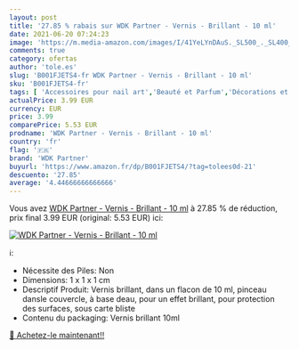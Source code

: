 ```yaml
---
layout: post
title: '27.85 % rabais sur WDK Partner - Vernis - Brillant - 10 ml'
date: 2021-06-20 07:24:23
image: 'https://m.media-amazon.com/images/I/41YeLYnDAuS._SL500_._SL400_.jpg'
comments: true
category: ofertas
author: 'tole.es'
slug: 'B001FJETS4-fr WDK Partner - Vernis - Brillant - 10 ml'
sku: 'B001FJETS4-fr'
tags: [ 'Accessoires pour nail art','Beauté et Parfum','Décorations et accessoires pour les ongles','Fimo pour ongles','Vernis à ongles et manucure','wdk partner', ]
actualPrice: 3.99 EUR
currency: EUR
price: 3.99
comparePrice: 5.53 EUR
prodname: 'WDK Partner - Vernis - Brillant - 10 ml'
country: 'fr'
flag: '🇫🇷'
brand: 'WDK Partner'
buyurl: 'https://www.amazon.fr/dp/B001FJETS4/?tag=tolees0d-21'
descuento: '27.85'
average: '4.44666666666666'
---
```


Vous avez [WDK Partner - Vernis - Brillant - 10 ml](https://www.amazon.fr/dp/B001FJETS4/?tag=tolees0d-21)  à  27.85 % de réduction, prix final  3.99 EUR (original: 5.53 EUR) ici:

[![WDK Partner - Vernis - Brillant - 10 ml](https://m.media-amazon.com/images/I/41YeLYnDAuS._SL500_._SL400_.jpg)](https://www.amazon.fr/dp/B001FJETS4/?tag=tolees0d-21)

ℹ️:

- Nécessite des Piles: Non
- Dimensions: 1 x 1 x 1 cm
- Descriptif Produit: Vernis brillant, dans un flacon de 10 ml, pinceau dansle couvercle, à base deau, pour un effet brillant, pour protection des surfaces, sous carte bliste
- Contenu du packaging: Vernis brillant 10ml

[🛒 Achetez-le maintenant!!](https://www.amazon.fr/dp/B001FJETS4/?tag=tolees0d-21)
